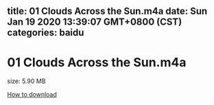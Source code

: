 
title: 01 Clouds Across the Sun.m4a
date: Sun Jan 19 2020 13:39:07 GMT+0800 (CST)    
categories: baidu
---

# 01 Clouds Across the Sun.m4a
size: 5.90 MB
 
 

[How to download](https://bpcam.bemobtrk.com/go/2ceec3aa-1ca2-46d6-b9ff-aaa5c184517c?jno=2566)